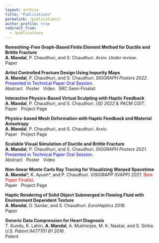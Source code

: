 ```yaml
---
layout: archive
title: "Publications"
permalink: /publications/
author_profile: true
redirect_from:
  - /publications
---
```


**Remeshing-Free Graph-Based Finite Element Method for Ductile and Brittle Fracture**\
**A. Mandal**, P. Chaudhuri, and S. Chaudhuri. *Arxiv. Under review*.\
<a href="https://arxiv.org/abs/2103.14870" style="text-decoration:none">Paper</a> <br>

**Artist Controlled Fracture Design Using Impurity Maps**\
**A. Mandal**, P. Chaudhuri, and S. Chaudhuri. *SIGGRAPH Posters 2022*. <span style="color:blue">Presented in Technical Paper Oral Session</span>.\
<a href="https://doi.org/10.1145/3532719.3543202" style="text-decoration:none">Abstract</a> &nbsp; <a href='../files/SIGGRAPH2022_Poster.pdf' style="text-decoration:none">Poster</a> &nbsp; <a href='../videos/poster_sig_22.mp4' style="text-decoration:none">Video</a> &nbsp; <span style="color:red"><a href='../files/SIGGRAPH2022_SRC_Avirup Mandal.pdf' style="text-decoration:none">SRC Semi-Finalist</a></span><br>  

**Interactive Physics-Based Virtual Sculpting with Haptic Feedback**\
**A. Mandal**, P. Chaudhuri, and S. Chaudhuri. *I3D 2022 & PACM CGIT*.\
<a href="https://doi.org/10.1145/3522611" style="text-decoration:none">Paper</a> &nbsp; <a href="https://avirupmandal.github.io/sculpt-i3d/" style="text-decoration:none">Project Page</a> <br>

**Physics-based Mesh Deformation with Haptic Feedback and Material Anisotropy**\
**A. Mandal**, P. Chaudhuri, and S. Chaudhuri. *Arxiv*.\
<a href="https://arxiv.org/abs/2112.04362" style="text-decoration:none">Paper</a> &nbsp; <a href="https://avirupmandal.github.io/sculpt-arxiv/" style="text-decoration:none">Project Page</a> <br>

**Scalable Visual Simulation of Ductile and Brittle Fracture**\
**A. Mandal**, P. Chaudhuri, and S. Chaudhuri. *SIGGRAPH Posters 2021*. <span style="color:blue">Presented in Technical Paper Oral Session</span>.\
<a href="https://doi.org/10.1145/3450618.3469152" style="text-decoration:none">Abstract</a> &nbsp; <a href='../files/SIGGRAPH2021_Poster.pdf' style="text-decoration:none">Poster</a> &nbsp; <a href='../videos/poster_sig_21.mp4' style="text-decoration:none">Video</a> <br>

**Non-linear Monte Carlo Ray Tracing for Visualizing Warped Spacetime**\
**A. Mandal**\*, K. Ayush\*, and P. Chaudhuri. *VISIGRAPP (IVAPP) 2021*. <span style="color:red">Best Paper Finalist</span>.\
<a href="https://doi.org/10.5220/0010217600760087" style="text-decoration:none">Paper</a> &nbsp; <a href="https://avirupmandal.github.io/blackhole-ivapp/" style="text-decoration:none">Project Page</a> <br>

**Haptic Rendering of Solid Object Submerged in Flowing Fluid with Environment Dependent Texture**\
**A. Mandal**, D. Sardar, and S. Chaudhuri. *EuroHaptics 2018*.\
<a href="https://doi.org/10.1007/978-3-319-93399-3_34" style="text-decoration:none">Paper</a> <br>

**Generic Data Compression for Heart Diagnosis**\
T. Kundu, K. Lahiri, **A. Mandal**, A. Mukherjee, M. K. Naskar, and S. Sinha. *U.S. Patent 9477701 B1 2016*.\
<a href="https://patentimages.storage.googleapis.com/68/7f/98/07e942c9ae44ee/US9477701.pdf" style="text-decoration:none">Patent</a>